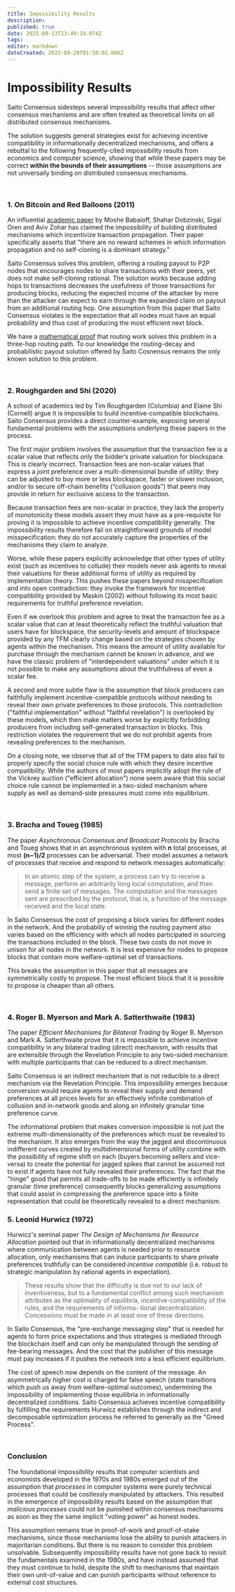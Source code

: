 ```yaml
---
title: Impossibility Results
description: 
published: true
date: 2025-09-13T13:49:19.074Z
tags: 
editor: markdown
dateCreated: 2023-09-20T01:58:02.086Z
---
```


# Impossibility Results

Saito Consensus sidesteps several impossibility results that affect other consensus mechanisms and are often treated as theoretical limits on all distributed consensus mechanisms. 

The solution suggests general strategies exist for achieving incentive compatibility in informationally decentralized mechanisms, and offers a rebuttal to the following frequently-cited impossibility results from economics and computer science, showing that while these papers may be correct **within the bounds of their assumptions** -- those assumptions are not universally binding on distributed consensus mechanisms.

<br>

### 1. On Bitcoin and Red Balloons (2011)

An influential [academic paper](https://arxiv.org/pdf/1111.2626) by Moshe Babaioff, Shahar Dobzinski, Sigal Oren and Aviv Zohar has claimed the impossibility of building distributed mechanisms which incentivize transaction propagation. Their paper specifically asserts that "there are no reward schemes in which information propagation and no self-cloning is a dominant strategy."

Saito Consensus solves this problem, offering a routing payout to P2P nodes that encourages nodes to share transactions with their peers, yet does not make self-cloning rational. The solution works because adding hops to transactions decreases the usefulness of those transactions for producing blocks, reducing the expected income of the attacker by more than the attacker can expect to earn through the expanded claim on payout from an additional routing hop. One assumption from this paper that Saito Consensus violates is the expectation that all nodes must have an equal probability and thus cost of producing the most efficient next block.

We have a [mathematical proof](https://github.com/SaitoTech/papers/blob/e32c51db6aae071a41b7e481d0f5ba6cd75ec12d/sybil/A_Simple_Proof_of_Sybil_Proof_Lancashire-Parris_2023.pdf) that routing work solves this problem in a three-hop routing path. To our knowledge the routing-decay and probabilistic payout solution offered by Saito Cosnensus remains the only known solution to this problem.

<br>

### 2. Roughgarden and Shi (2020)

A school of academics led by Tim Roughgarden (Columbia) and Elaine Shi (Cornell) argue it is impossible to build incentive-compatible blockchains. Saito Consensus provides a direct counter-example, exposing several fundamental problems with the assumptions underlying these papers in the process.

The first major problem involves the assumption that the transaction fee is a scalar value that reflects only the bidder’s private valuation for blockspace. This is clearly incorrect. Transaction fees are non-scalar values that express a joint preference over a multi-dimensional bundle of utility: they can be adjusted to buy more or less blockspace, faster or slower inclusion, and/or to secure off-chain benefits (“collusion goods”) that peers may provide in return for exclusive access to the transaction.

Because transaction fees are non-scalar in practice, they lack the property of monotonicity these models assert they must have as a pre-requisite for proving it is impossible to achieve incentive compatibility generally. The impossibility results therefore fail on straightforward grounds of model misspecification: they do not accurately capture the properties of the mechanisms they claim to analyze.

Worse, while these papers explicitly acknowledge that other types of utility exist (such as incentives to collude) their models never ask agents to reveal their valuations for these additional forms of utility as required by implementation theory. This pushes these papers beyond misspecification and into open contradiction: they invoke the framework for incentive compatibility provided by Maskin (2002) without following its most basic requirements for truthful preference revelation.

Even if we overlook this problem and agree to treat the transaction fee as a scalar value that can at least theoretically reflect the truthful valuation that users have for blockspace, the security-levels and amount of blockspace provided by any TFM clearly change based on the strategies chosen by agents within the mechanism. This means the amount of utility available for purchase through the mechanism cannot be known in advance, and we have the classic problem of "interdependent valuations" under which it is not possible to make any assumptions about the truthfulness of even a scalar fee.

A second and more subtle flaw is the assumption that block producers can faithfully implement incentive-compatible protocols without needing to reveal their own private preferences to those protocols. This contradiction ("faithful implementation" without "faithful revelation") is overlooked by these models, which then make matters worse by explicitly forbidding producers from including self-generated transaction in blocks. This restriction violates the requirement that we do not prohibit agents from revealing preferences to the mechanism.

On a closing note, we observe that all of the TFM papers to date also fail to properly specify the social choice rule with which they desire incentive compatibility. While the authors of most papers implicitly adopt the rule of the Vickrey auction ("efficient allocation") none seem aware that this social choice rule cannot be implemented in a two-sided mechanism where supply as well as demand-side pressures must come into equilibrium.

<br>

### 3. Bracha and Toueg (1985)

The paper *Asynchronous Consensus and Broadcast Protocols* by Bracha and Toueg shows that in an asynchronous system with **n** total processes, at most **(n−1)/2** processes can be adversarial. Their model assumes a network of processes that receive and respond to network messages automatically:

> In an atomic step of the system, a process can try to receive a message, perform an arbitrarily long local computation, and then send a finite set of messages. The computation and the messages sent are prescribed by the protocol, that is, a function of the message received and the local state.

In Saito Consensus the cost of proposing a block varies for different nodes in the network. And the probabiliy of winning the routing payment also varies based on the efficiency with which all nodes participated in sourcing the transactions included in the block. These two costs do not move in unison for all nodes in the network. It is less expensive for nodes to propose blocks that contain more welfare-optimal set of transactions.

This breaks the assumption in this paper that all messages are symmetrically costly to propose. The most efficient block that it is possible to propose is cheaper than all others.

<br>

### 4. Roger B. Myerson and Mark A. Satterthwaite (1983)

The paper *Efficient Mechanisms for Bilateral Trading* by Roger B. Myerson and Mark A. Satterthwaite prove that it is impossible to achieve incentive compatibility in any bilateral trading (direct) mechanism, with results that are extensible through the Revelation Principle to any two-sided mechanism with multiple participants that can be reduced to a direct mechanism.

Saito Consensus is an indirect mechanism that is not reducible to a direct mechanism via the Revelation Principle. This impossibility emerges because conversion would require agents to reveal their supply and demand preferences at all prices levels for an effectively infinite combination of collusion and in-network goods and along an infinitely granular time preference curve.

The informational problem that makes conversion impossible is not just the extreme multi-dimensionality of the preferences which must be revealed to the mechanism. It also emerges from the way the jagged and discontinuous indifferent curves created by multidimensional forms of utility combine with the possibility of regime shift on each (buyers becoming sellers and vice-versa) to create the potential for jagged spikes that cannot be assumed not to exist if agents have not fully revealed their preferences. The fact that the "hinge" good that permits all trade-offs to be made efficiently is infinitely granular (time preference) consequently blocks generalizing assumptions that could assist in compressing the preference space into a finite representation that could be theoretically revealed to a direct mechanism.


### 5. Leonid Hurwicz (1972)

Hurwicz's seminal paper *The Design of Mechanisms for Resource Allocation* pointed out that in informationally decentralized mechanisms where communication between agents is needed prior to resource allocation, only mechanisms that can induce participants to share private preferences truthfully can be considered *incentive compatible* (i.e. robust to strategic manipulation by rational agents in expectation).

> These results show that the difficulty is due not to our lack of inventiveness, but to a fundamental conflict among such mechanism attributes as the optimality of equilibria, incentive-compatibility of the rules, and the requirements of informa- tional decentralization. Concessions must be made in at least one of these directions.

In Saito Consensus, the "pre-exchange messaging step" that is needed for agents to form price expectations and thus strategies is mediated through the blockchain itself and can only be manipulated through the sending of fee-bearing messages. And the cost that the publisher of this message must pay increases if it pushes the network into a less efficient equilibrium.

The cost of speech now depends on the content of the message. An asymmetrically higher cost is charged for false speech (state transitions which push us away from welfare-optimal outcomes), undermining the impossibility of implementing those equilibria in informationally decentralized conditions. Saito Consensus achieves incentive compatibility by fulfilling the requirements Hurwicz establishes through the indirect and decomposable optimization process he referred to generally as the "Greed Process".

<br> 

### Conclusion

The foundational impossibility results that computer scientists and economists developed in the 1970s and 1980s emerged out of the assumption that *processes* in computer systems were purely technical processes that could be costlessly manipulated by attackers. This resulted in the emergence of impossibility results based on the assumption that *malicious processes* could not be punished within consensus mechanisms as soon as they the same implicit "voting power" as honest nodes.

This assumption remains true in proof-of-work and proof-of-stake mechanisms, since those mechanisms lose the ability to punish attackers in majoritarian conditions. But there is no reason to consider this problem unsolvable. Subsequently impossibility results have not gone back to revisit the fundamentals examined in the 1980s, and have instead assumed that they must continue to hold, despite the shift to mechanisms that maintain their own unit-of-value and can punish participants without reference to external cost structures.



